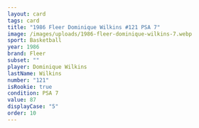```yaml
---
layout: card
tags: card
title: "1986 Fleer Dominique Wilkins #121 PSA 7"
image: /images/uploads/1986-fleer-dominique-wilkins-7.webp
sport: Basketball
year: 1986
brand: Fleer
subset: ""
player: Dominique Wilkins
lastName: Wilkins
number: "121"
isRookie: true
condition: PSA 7
value: 87
displayCase: "5"
order: 10
---
```

